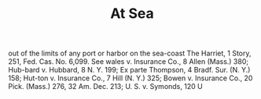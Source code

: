 ---
title: At Sea
letter: A
permalink: "/definitions/at-sea.html"
body: out of the limits of any port or harbor on the sea-coast The Harriet, 1 Story,
  251, Fed. Cas. No. 6,099. See wales v. Insurance Co., 8 Allen (Mass.) 380; Hub-bard
  v. Hubbard, 8 N. Y. 199; Ex parte Thompson, 4 Bradf. Sur. (N. Y.) 158; Hut-ton v.
  Insurance Co., 7 Hill (N. Y.) 325; Bowen v. Insurance Co., 20 Pick. (Mass.) 276,
  32 Am. Dec. 213; U. S. v. Symonds, 120 U
published_at: '2018-07-07'
layout: post
---